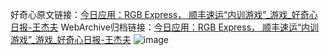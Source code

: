 好奇心原文链接：[今日应用：RGB Express， 顺丰速运“内训游戏”_游戏_好奇心日报-王杰夫](https://www.qdaily.com/articles/3624.html)
WebArchive归档链接：[今日应用：RGB Express， 顺丰速运“内训游戏”_游戏_好奇心日报-王杰夫](http://web.archive.org/web/20190623152556/https://www.qdaily.com/articles/3624.html)
![image](http://ww3.sinaimg.cn/large/007d5XDpgy1g3vcqxt9rjj30u03dn1kx)